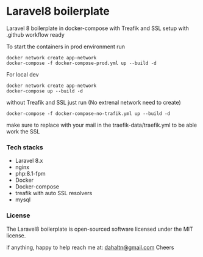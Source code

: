 # Laravel8 boilerplate
Laravel 8 boilerplate in docker-compose with Treafik and SSL setup with .github workflow ready

To start the containers in prod environment run 
```
docker network create app-network
docker-compose -f docker-compose-prod.yml up --build -d
```
For local dev 
```
docker network create app-network
docker-compose up --build -d
```
without Treafik and SSL just run (No extrenal network need to create)
```
docker-compose -f docker-compose-no-trafik.yml up --build -d

```

make sure to replace with your mail in the traefik-data/traefik.yml to be able work the SSL

### Tech stacks
* Laravel 8.x
* nginx
* php:8.1-fpm
* Docker
* Docker-compose
* treafik with auto SSL resolvers
* mysql


### License
The Laravel8  boilerplate is open-sourced software licensed under the MIT license.

if anything, happy to help reach me at: dahaltn@gmail.com
Cheers
